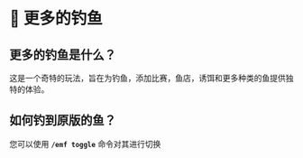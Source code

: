# 🎣 更多的钓鱼

## 更多的钓鱼是什么？

这是一个奇特的玩法，旨在为钓鱼，添加比赛，鱼店，诱饵和更多种类的鱼提供独特的体验。

## 如何钓到原版的鱼？

您可以使用 **`/emf toggle`** 命令对其进行切换